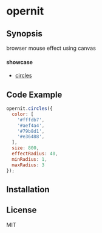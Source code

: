 # opernit

## Synopsis

browser mouse effect using canvas

#### showcase
* [circles](https://sjshin1121.github.io/opernit/example/circles.html)

## Code Example

```javascript
opernit.circles({
  color: [
    '#fffdb7',
    '#aef4a4',
    '#79b8d1',
    '#e36488',
  ],
  size: 800,
  effectRadius: 40,
  minRadius: 1,
  maxRadius: 3
});
```

## Installation



## License

MIT
